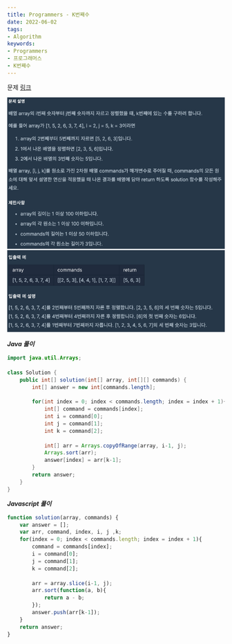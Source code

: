 ```yaml
---
title: Programmers - K번째수
date: 2022-06-02
tags:
- Algorithm
keywords:
- Programmers
- 프로그래머스
- K번째수
---
```


문제 [링크](https://school.programmers.co.kr/learn/courses/30/lessons/42748)

![](screenshot1.png)
![](screenshot2.png)

_**Java 풀이**_
```java
import java.util.Arrays;

class Solution {
    public int[] solution(int[] array, int[][] commands) {
        int[] answer = new int[commands.length];
        
        for(int index = 0; index < commands.length; index = index + 1){
            int[] command = commands[index];
            int i = command[0];
            int j = command[1];
            int k = command[2];
            
            int[] arr = Arrays.copyOfRange(array, i-1, j);
            Arrays.sort(arr);
            answer[index] = arr[k-1];
        }
        return answer;
    }
}
```

_**Javascript 풀이**_
```javascript
function solution(array, commands) {
    var answer = [];    
    var arr, command, index, i, j ,k;
    for(index = 0; index < commands.length; index = index + 1){
        command = commands[index];
        i = command[0];
        j = command[1];
        k = command[2];
        
        arr = array.slice(i-1, j);        
        arr.sort(function(a, b){
            return a - b;
        });
        answer.push(arr[k-1]);
    }
    return answer;
}
```
